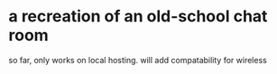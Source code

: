 # a recreation of an old-school chat room

so far, only works on local hosting. will add compatability for wireless
